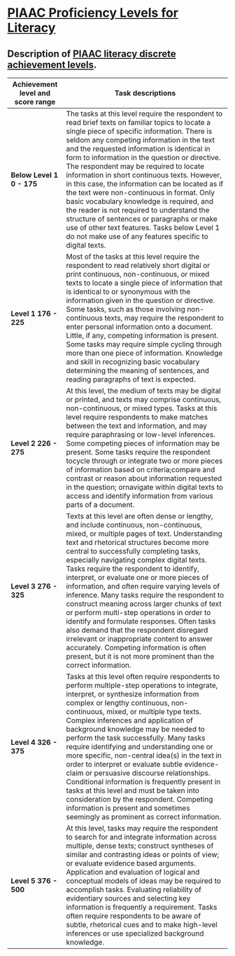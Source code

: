 # [PIAAC Proficiency Levels for Literacy](https://nces.ed.gov/surveys/piaac/litproficiencylevel.asp)

## Description of [PIAAC literacy discrete achievement levels](https://nces.ed.gov/surveys/piaac/litproficiencylevel.asp).

| **Achievement level and score range** | **Task descriptions**                                        |
| ------------------------------------- | ------------------------------------------------------------ |
| **Below Level 1 0 - 175**             | The tasks at this level require the respondent to read brief texts on familiar topics to locate a single piece of specific information. There is seldom any competing information in the text and the requested information is identical in form to information in the question or directive. The respondent may be required to locate information in short continuous texts. However, in this case, the information can be located as if the text were non-continuous in format. Only basic vocabulary knowledge is required, and the reader is not required to understand the structure of sentences or paragraphs or make use of other text features. Tasks below Level 1 do not make use of any features specific to digital texts. |
| **Level 1 176 - 225**                 | Most of the tasks at this level require the respondent to read relatively short digital or print continuous, non-continuous, or mixed texts to locate a single piece of information that is identical to or synonymous with the information given in the question or directive. Some tasks, such as those involving non-continuous texts, may require the respondent to enter personal information onto a document. Little, if any, competing information is present. Some tasks may require simple cycling through more than one piece of information. Knowledge   and skill in recognizing basic vocabulary determining the meaning of sentences, and reading paragraphs of text is expected. |
| **Level 2 226 - 275**                 | At this level, the medium of texts may be digital or printed, and texts may comprise continuous, non-continuous, or mixed types. Tasks at this level require respondents to make matches between the text and information, and may require paraphrasing or low-level inferences. Some competing pieces of information may be present. Some tasks require the respondent tocycle through or integrate two or more pieces of information based on criteria;compare and contrast or reason about information requested in the question; ornavigate within digital texts to access and identify information from various parts of a document. |
| **Level 3 276 - 325**                 | Texts at this level are often dense or lengthy, and include continuous, non-continuous, mixed, or multiple pages of text. Understanding text and rhetorical structures become more central to successfully completing tasks, especially navigating complex digital texts. Tasks require the respondent to identify, interpret, or evaluate one or more pieces of information, and often require varying levels of inference. Many tasks require the respondent to construct meaning across larger chunks of text or perform multi-step operations in order to identify and formulate responses. Often tasks also demand that the respondent disregard irrelevant or inappropriate content to answer accurately. Competing information is often present, but it is not more prominent than the correct information. |
| **Level 4 326 - 375**                 | Tasks at this level often require respondents to perform multiple-step operations to integrate, interpret, or synthesize information from complex or lengthy continuous, non-continuous, mixed, or multiple type texts. Complex inferences and application of background knowledge may be needed to perform the task successfully. Many tasks require identifying and understanding one or more specific, non-central idea(s) in the text in order to interpret or evaluate subtle evidence-claim or persuasive discourse relationships. Conditional information is frequently present in tasks at this level and must be taken into consideration by the respondent. Competing information is present and sometimes seemingly as prominent as correct information. |
| **Level 5 376 - 500**                 | At this level, tasks may require the respondent to search for and integrate information across multiple, dense texts; construct syntheses of similar and contrasting ideas or points of view; or evaluate evidence based arguments. Application and evaluation of logical and conceptual models of ideas may be required to accomplish tasks. Evaluating reliability of evidentiary sources and selecting key information is frequently a requirement. Tasks often require respondents to be aware of subtle, rhetorical cues and to make high-level inferences or use specialized background knowledge. |